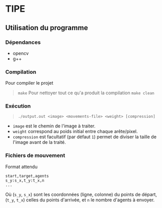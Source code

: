 # TIPE

## Utilisation du programme

### Dépendances
- opencv
- g++

### Compilation
Pour compiler le projet
> `make`
Pour nettoyer tout ce qu'a produit la compilation
> `make clean`

### Exécution
> `./output.out <image> <movements-file> <weight> [compression]`
- `image` est le chemin de l'image à traiter.
- `weight` correspond au poids initial entre chaque arête/pixel.
- `compression` est facultatif (par défaut `1`) permet de diviser la taille de l'image avant de la traité.

### Fichiers de mouvement
Format attendu
```csv
start,target,agents
s_y:s_x,t_y:t_x,n
...
```
Où (`s_y`, `s_x`) sont les coordonnées (ligne, colonne) du points de départ, (`t_y`, `t_x`) celles du points d'arrivée, et `n` le nombre d'agents à envoyer.
